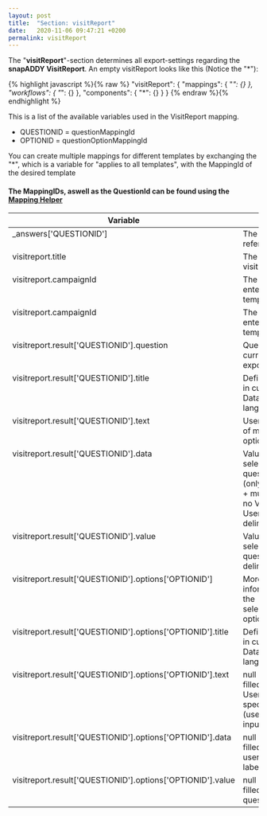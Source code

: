 ```yaml
---
layout: post
title:  "Section: visitReport"
date:   2020-11-06 09:47:21 +0200
permalink: visitReport
---
```


The "<b>visitReport</b>"-section determines all export-settings regarding the <b>snapADDY VisitReport</b>. 
An empty visitReport looks like this (Notice the "*"):

{% highlight javascript %}{% raw %}
"visitReport": {
    "mappings": {
        "*": {}
    },
    "workflows": {
        "*": {}
    },
    "components": {
        "*": {}
    }
}
{% endraw %}{% endhighlight %}

This is a list of the available variables used in the VisitReport mapping.
- QUESTIONID = questionMappingId
- OPTIONID = questionOptionMappingId

You can create multiple mappings for different templates by exchanging the "*", which is a variable for "applies to all templates", with the MappingId of the desired template

<h4><b>The MappingIDs, aswell as the QuestionId can be found using the <a href="https://github.com/snapADDY/snapaddy-mapping-doc/raw/master/files/MappingHelper.zip">Mapping Helper</a></b></h4>









<table>
<colgroup>
<col style="min-width: 150px;" />
<col style="min-width: 150px;" />
</colgroup>
<tr class="header">
<th>Variable</th>
<th>Behaviour</th>
</tr>

<tbody>
<tr>
<td style="vertical-align: initial; vertical-align: initial;">
_answers['QUESTIONID']
</td>
<td style="vertical-align: initial; vertical-align: initial;">
The answer of the referenced
</td>
</tr>

<tr>
<td style="vertical-align: initial; vertical-align: initial;">
visitreport.title
</td>
<td style="vertical-align: initial; vertical-align: initial;">
The title of the visitreport
</td>
</tr>

<tr>
<td style="vertical-align: initial; vertical-align: initial;">
visitreport.campaignId
</td>
<td style="vertical-align: initial; vertical-align: initial;">
The campaign ID entered in the template settings
</td>
</tr>

<tr>
<td style="vertical-align: initial; vertical-align: initial;">
visitreport.campaignId
</td>
<td style="vertical-align: initial; vertical-align: initial;">
The campaign ID entered in the template settings
</td>
</tr>

<tr>
<td style="vertical-align: initial; vertical-align: initial;">
visitreport.result['QUESTIONID'].question
</td>
<td style="vertical-align: initial; vertical-align: initial;">
Question title in current DataQuality / export language
</td>
</tr>

<tr>
<td style="vertical-align: initial; vertical-align: initial;">
visitreport.result['QUESTIONID'].title
</td>
<td style="vertical-align: initial; vertical-align: initial;">
Defined option label in current DataQuality / export language
</td>
</tr>

<tr>
<td style="vertical-align: initial; vertical-align: initial;">
visitreport.result['QUESTIONID'].text
</td>
<td style="vertical-align: initial; vertical-align: initial;">
User input, in case of multiple input options (;-delimited)
</td>
</tr>

<tr>
<td style="vertical-align: initial; vertical-align: initial;">
visitreport.result['QUESTIONID'].data
</td>
<td style="vertical-align: initial; vertical-align: initial;">
Values set for each selected questionOption (only used in select + multiselect) or if no Value is set the User Input (;-delimited)
</td>
</tr>

<tr>
<td style="vertical-align: initial; vertical-align: initial;">
visitreport.result['QUESTIONID'].value
</td>
<td style="vertical-align: initial; vertical-align: initial;">
Values for each selected questionOption (;-delimited)
</td>
</tr>

<tr>
<td style="vertical-align: initial; vertical-align: initial;">
visitreport.result['QUESTIONID'].options['OPTIONID']
</td>
<td style="vertical-align: initial; vertical-align: initial;">
More detailed information about the selected/answered options
</td>
</tr>

<tr>
<td style="vertical-align: initial; vertical-align: initial;">
visitreport.result['QUESTIONID'].options['OPTIONID'].title
</td>
<td style="vertical-align: initial; vertical-align: initial;">
Defined option label in current DataQuality/export language
</td>
</tr>

<tr>
<td style="vertical-align: initial; vertical-align: initial;">
visitreport.result['QUESTIONID'].options['OPTIONID'].text
</td>
<td style="vertical-align: initial; vertical-align: initial;">
null if not filled/selected else User input for specific option (useful for multiple input options)
</td>
</tr>

<tr>
<td style="vertical-align: initial; vertical-align: initial;">
visitreport.result['QUESTIONID'].options['OPTIONID'].data
</td>
<td style="vertical-align: initial; vertical-align: initial;">
null if not filled/selected else userinput or value or label
</td>
</tr>

<tr>
<td style="vertical-align: initial; vertical-align: initial;">
visitreport.result['QUESTIONID'].options['OPTIONID'].value
</td>
<td style="vertical-align: initial; vertical-align: initial;">
null if not filled/selected else questionoption.value
</td>
</tr>

</tbody>
</table>



